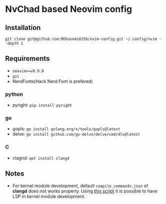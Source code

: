 # NvChad based Neovim config

## Installation

`git clone git@github.com:MGhasemi8156/nvim-config.git ~/.config/nvim --depth 1`

## Requirements
- `neovim>=v0.9.0`
- `git`
- NerdFonts(Hack Nerd Font is prefered)
### python
- pyright: `pip install pyright`

### go
- gopls: `go install golang.org/x/tools/gopls@latest`
- delve: `go install github.com/go-delve/delve/cmd/dlv@latest`

### C
- clagnd: `apt install clangd`

## Notes
- For kernel module development, default `compile_commands.json` of **clangd** does not works properly. Using [this script](https://github.com/amezin/vscode-linux-kernel/blob/master/generate_compdb.py) it is possible to have LSP in kernel module development. 
